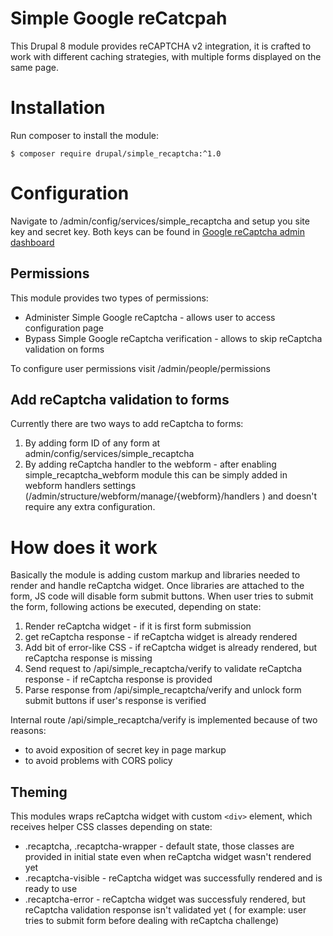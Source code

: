 # Simple Google reCatcpah
This Drupal 8 module provides reCAPTCHA v2 integration, it is crafted to work with different caching strategies, with multiple forms displayed on the same page.

# Installation 
Run composer to install the module:
```
$ composer require drupal/simple_recaptcha:^1.0
```

# Configuration 
Navigate to /admin/config/services/simple_recaptcha and setup you site key and secret key. 
Both keys can be found in [Google reCaptcha admin dashboard](https://www.google.com/recaptcha/admin/)

## Permissions 
This module provides two types of permissions:
* Administer Simple Google reCaptcha - allows user to access configuration page 
* Bypass Simple Google reCaptcha verification - allows to skip reCaptcha validation on forms 

To configure user permissions visit /admin/people/permissions

## Add reCaptcha validation to forms 
Currently there are two ways to add reCaptcha to forms: 
1. By adding form ID of any form at admin/config/services/simple_recaptcha
2. By adding reCaptcha handler to the webform - after enabling simple_recaptcha_webform module this can be simply added in webform handlers settings (/admin/structure/webform/manage/{webform}/handlers ) and doesn't require any extra configuration.

# How does it work 
Basically the module is adding custom markup and libraries needed to render and handle reCaptcha widget.
Once libraries are attached to the form, JS code will disable form submit buttons. 
When user tries to submit the form, following actions be executed, depending on state: 
1. Render reCaptcha widget - if it is first form submission 
2. get reCaptcha response - if reCaptcha widget is already rendered 
3. Add bit of error-like CSS - if reCaptcha widget is already rendered, but reCaptcha response is missing 
4. Send request to /api/simple_recaptcha/verify to validate reCaptcha response - if reCaptcha response is provided
5. Parse response from /api/simple_recaptcha/verify and unlock form submit buttons if user's response is verified 

Internal route /api/simple_recaptcha/verify is implemented because of two reasons:
* to avoid exposition of secret key in page markup
* to avoid problems with CORS policy 

## Theming
This modules wraps reCaptcha widget with custom `<div>` element, which receives helper CSS classes depending on state: 
* .recaptcha, .recaptcha-wrapper - default state, those classes are provided in initial state even when reCaptcha widget wasn't rendered yet
* .recaptcha-visible - reCaptcha widget was successfully rendered and is ready to use 
* .recaptcha-error - reCaptcha widget was successfuly rendered, but reCaptcha validation response isn't validated yet ( for example: user tries to submit form before dealing with reCaptcha challenge) 

